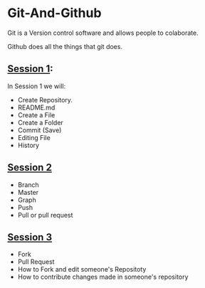 # Git-And-Github
Git is a Version control software and allows people to colaborate.

Github does all the things that git does.
## [Session 1](): 
In Session 1 we will:
* Create Repository.
* README.md
* Create a File
* Create a Folder
* Commit (Save)
* Editing File
* History
## [Session 2]()
* Branch
* Master
* Graph
* Push
* Pull or pull request
## [Session 3]()
* Fork
* Pull Request
* How to Fork and edit someone's Repositoty
* How to contribute changes made in someone's repository


